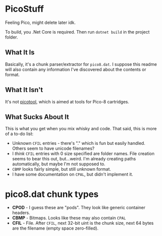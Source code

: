 # PicoStuff
Feeling Pico, might delete later idk.

To build, you .Net Core is required. Then run `dotnet build` in the project folder.

## What It Is
Basically, it's a chunk parser/extractor for `pico8.dat`. I suppose this readme will also contain any information I've discovered about the contents or format.

## What It Isn't
It's not [picotool](https://github.com/dansanderson/picotool), which is aimed at tools for Pico-8 cartridges.

## What Sucks About It
This is what you get when you mix whisky and code. That said, this is more of a to-do list:

* Unknown `CFIL` entries - there's "." which is fun but easily handled. Others seem to have unicode filenames?
* I _think_ `CFIL` entries with 0 size specified are folder names. File creation seems to bear this out, but...weird. I'm already creating paths automatically, but maybe I'm not supposed to.
* `CBMP` looks fairly simple, but still unknown format.
* I  have some documentation on `CPAL`, but didn't implement it.

# pico8.dat chunk types
* **CPOD** - I guess these are "pods". They look like generic container headers.
* **CBMP** - Bitmaps. Looks like these may also contain `CPAL`
* **CFIL** - File. After `CFIL`, next 32-bit uint is the chunk size, next 64 bytes are the filename (empty space zero-filled).
